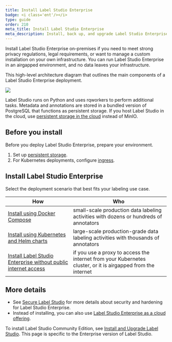 ```yaml
---
title: Install Label Studio Enterprise
badge: <i class='ent'/></i>
type: guide
order: 210
meta_title: Install Label Studio Enterprise
meta_description: Install, back up, and upgrade Label Studio Enterprise to create machine learning and data science projects on-premises.
---
```


Install Label Studio Enterprise on-premises if you need to meet strong privacy regulations, legal requirements, or want to manage a custom installation on your own infrastructure. You can run Label Studio Enterprise in an airgapped environment, and no data leaves your infrastructure.


This high-level architecture diagram that outlines the main components of a Label Studio Enterprise deployment.

<img src="/images/LSE_k8s_scheme.png"/>

Label Studio runs on Python and uses rqworkers to perform additional tasks. Metadata and annotations are stored in a bundled version of PostgreSQL that functions as persistent storage. If you host Label Studio in the cloud, use [persistent storage in the cloud](persistent_storage.html) instead of MinIO.

## Before you install

Before you deploy Label Studio Enterprise, prepare your environment. 

1. Set up [persistent storage](persistent_storage.html).
2. For Kubernetes deployments, configure [ingress](ingress_config.html).

## Install Label Studio Enterprise

Select the deployment scenario that best fits your labeling use case. 

| How | Who |
| --- | --- |
| [Install using Docker Compose](install_enterprise_docker.html) | small-scale production data labeling activities with dozens or hundreds of annotators |
| [Install using Kubernetes and Helm charts](install_enterprise_k8s.html) | large-scale production-grade data labeling activities with thousands of annotators |
| [Install Label Studio Enterprise without public internet access](install_enterprise_airgapped.html) | if you use a proxy to access the internet from your Kubernetes cluster, or it is airgapped from the internet |

## More details

- See [Secure Label Studio](security.html) for more details about security and hardening for Label Studio Enterprise. 
- Instead of installing, you can also use [Label Studio Enterprise as a cloud offering](https://heartex.com/product). 

<div class="enterprise"><p>
To install Label Studio Community Edition, see <a href="install.html">Install and Upgrade Label Studio</a>. This page is specific to the Enterprise version of Label Studio.
</p></div>
